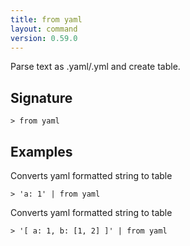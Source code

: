 ```yaml
---
title: from yaml
layout: command
version: 0.59.0
---
```


Parse text as .yaml/.yml and create table.

## Signature

```> from yaml ```

## Examples

Converts yaml formatted string to table
```shell
> 'a: 1' | from yaml
```

Converts yaml formatted string to table
```shell
> '[ a: 1, b: [1, 2] ]' | from yaml
```
